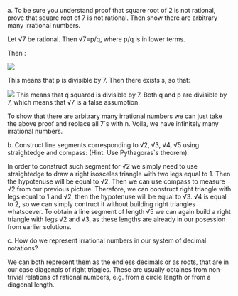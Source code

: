 a. To be sure you understand proof that square root of 2 is not rational, prove that square root of 7 is not rational. Then 
show there are arbitrary many irrational numbers.

Let  √7 be rational. Then  √7=p/q, where p/q is in lower terms.

Then :

<img src="http://latex.codecogs.com/gif.latex?p=\sqrt{7}q\Rightarrow {p^{2}=7q^{2}" border="0"/>


This means that p is divisible by 7. Then there exists s, so that:

<img src="http://latex.codecogs.com/gif.latex?p=7s\Rightarrow{p^{2}=49s^{2}\Rightarrow 49s^{2}=7q^{2}\Rightarrow 7s^{2}=q^{2}" border="0"/>
This means that q squared is divisible by 7. Both q and p are divisible by 7, which means that  √7 is a false assumption.

To show that there are arbitrary many irrational numbers we can just take the above proof and replace all 7`s with n. Voila, 
we have infinitely many irrational numbers.

b. Construct line segments corresponding to  √2,  √3,  √4,  √5 using straightedge and compass: (Hint: Use Pythagoras`s theorem).

In order to construct such segment for  √2 we simply need to use straightedge to draw a right isosceles triangle with 
two legs equal to 1. Then the hypotenuse will be equal to  √2. Then we can use compass to measure  √2 from our previous picture. Therefore, we can construct right triangle with legs equal to 1 and  √2, then the hypotenuse will be equal to  √3.
√4 is equal to 2, so we can simply contruct it without building right triangles whatsoever. To obtain a line segment of length
√5 we can again build a right triangle with legs  √2 and  √3, as these lengths are already in our posession from earlier
solutions. 

c. How do we represent irrational numbers in our system of decimal notations?

We can both represent them as the endless decimals or as roots, that are in our case diagonals of right triagles. These are 
usually obtaines from non-trivial relations of rational numbers, e.g. from a circle length or from a diagonal length. 
 
 
